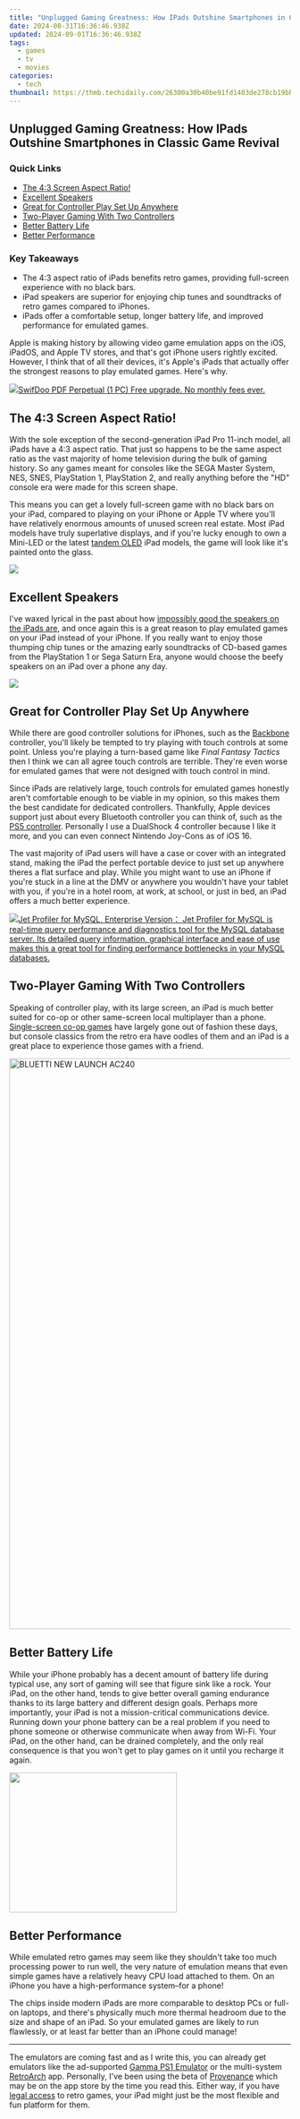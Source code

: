 ```yaml
---
title: "Unplugged Gaming Greatness: How IPads Outshine Smartphones in Classic Game Revival"
date: 2024-08-31T16:36:46.938Z
updated: 2024-09-01T16:36:46.938Z
tags:
  - games
  - tv
  - movies
categories:
  - tech
thumbnail: https://thmb.techidaily.com/26300a30b40be91fd1403de278cb19bb64bc0cc7c24d1ddb32b678a579f7aa1d.jpg
---
```


## Unplugged Gaming Greatness: How IPads Outshine Smartphones in Classic Game Revival

### Quick Links

* [The 4:3 Screen Aspect Ratio!](https://games-able.techidaily.com/1719168976644-gaming-revolution-embracing-the-power-of-oled-monitors/)
* [Excellent Speakers](https://android-location.techidaily.com/in-2024-for-people-wanting-to-mock-gps-on-realme-11-proplus-devices-drfone-by-drfone-virtual/)
* [Great for Controller Play Set Up Anywhere](https://howto.techidaily.com/gmail-not-working-on-nokia-c32-7-common-problems-and-fixes-drfone-by-drfone-fix-android-problems-fix-android-problems/)
* [Two-Player Gaming With Two Controllers](https://screen-video-capture.techidaily.com/updated-in-2024-begin-recording-webcam-via-vlc/)
* [Better Battery Life](https://facebook-video-recording.techidaily.com/new-2024-approved-pixel-perfect-playback-fixing-blurry-videos-on-smartphones/)
* [Better Performance](https://some-skills.techidaily.com/new-unlocking-free-animation-digitalphysical-realms/)

### Key Takeaways

* The 4:3 aspect ratio of iPads benefits retro games, providing full-screen experience with no black bars.
* iPad speakers are superior for enjoying chip tunes and soundtracks of retro games compared to iPhones.
* iPads offer a comfortable setup, longer battery life, and improved performance for emulated games.

 Apple is making history by allowing video game emulation apps on the iOS, iPadOS, and Apple TV stores, and that's got iPhone users rightly excited. However, I think that of all their devices, it's Apple's iPads that actually offer the strongest reasons to play emulated games. Here's why.

<!-- affiliate ads begin -->
<a href="https://purchase.swifdoo.com/order/checkout.php?PRODS=40002162&QTY=1&AFFILIATE=108875&CART=1"><img src="https://secure.avangate.com/images/merchant/8b932759a5a04ddb34bf79e3f9072e4b/products/1_Product%20box%20white-1024x1024.png" border="0">SwifDoo PDF Perpetual (1 PC) Free upgrade. No monthly fees ever. 
</a>
<!-- affiliate ads end -->
##  The 4:3 Screen Aspect Ratio!

 With the sole exception of the second-generation iPad Pro 11-inch model, all iPads have a 4:3 aspect ratio. That just so happens to be the same aspect ratio as the vast majority of home television during the bulk of gaming history. So any games meant for consoles like the SEGA Master System, NES, SNES, PlayStation 1, PlayStation 2, and really anything before the "HD" console era were made for this screen shape.

 This means you can get a lovely full-screen game with no black bars on your iPad, compared to playing on your iPhone or Apple TV where you'll have relatively enormous amounts of unused screen real estate. Most iPad models have truly superlative displays, and if you're lucky enough to own a Mini-LED or the latest [tandem OLED](https://some-knowledge.techidaily.com/in-2024-high-end-desktops-for-professionals/) iPad models, the game will look like it's painted onto the glass.

<!-- affiliate ads begin -->
<a href="https://store.massmailsoftware.com/order/checkout.php?PRODS=1095219&QTY=1&AFFILIATE=108875&CART=1"><img src="https://secure.avangate.com/images/merchant/dc87c13749315c7217cdc4ac692e704c/banera_for_partners-20_%281%29.jpg" border="0"></a>
<!-- affiliate ads end -->
##  Excellent Speakers

 I've waxed lyrical in the past about how [impossibly good the speakers on the iPads are](https://screen-mirror.techidaily.com/full-guide-on-mirroring-your-honor-magic5-ultimate-to-your-pcmac-drfone-by-drfone-android/), and once again this is a great reason to play emulated games on your iPad instead of your iPhone. If you really want to enjoy those thumping chip tunes or the amazing early soundtracks of CD-based games from the PlayStation 1 or Sega Saturn Era, anyone would choose the beefy speakers on an iPad over a phone any day.

<!-- affiliate ads begin -->
<a href="https://secure.2checkout.com/order/checkout.php?PRODS=4728277&QTY=1&AFFILIATE=108875&CART=1"><img src="https://secure.avangate.com/images/merchant/f7f07e7dab09533bc71247a5b29a7373/products/1_iDeviceMessageBox.png" border="0"></a>
<!-- affiliate ads end -->
##  Great for Controller Play Set Up Anywhere

 While there are good controller solutions for iPhones, such as the [Backbone](https://android-unlock.techidaily.com/in-2024-how-to-remove-or-bypass-knox-enrollment-service-on-oppo-find-x7-ultra-by-drfone-android/) controller, you'll likely be tempted to try playing with touch controls at some point. Unless you're playing a turn-based game like _Final Fantasy Tactics_ then I think we can all agree touch controls are terrible. They're even worse for emulated games that were not designed with touch control in mind.

 Since iPads are relatively large, touch controls for emulated games honestly aren't comfortable enough to be viable in my opinion, so this makes them the best candidate for dedicated controllers. Thankfully, Apple devices support just about every Bluetooth controller you can think of, such as the [PS5 controller](https://ai-topics.techidaily.com/easy-steps-to-make-a-talking-avatar-with-ai-from-any-photos-for-2024/). Personally I use a DualShock 4 controller because I like it more, and you can even connect Nintendo Joy-Cons as of iOS 16.

 The vast majority of iPad users will have a case or cover with an integrated stand, making the iPad the perfect portable device to just set up anywhere theres a flat surface and play. While you might want to use an iPhone if you're stuck in a line at the DMV or anywhere you wouldn't have your tablet with you, if you're in a hotel room, at work, at school, or just in bed, an iPad offers a much better experience.

<!-- affiliate ads begin -->
<a href="https://secure.2checkout.com/order/checkout.php?PRODS=4576829&QTY=1&AFFILIATE=108875&CART=1"><img src="https://secure.avangate.com/images/merchant/9e740b84bb48a64dde25061566299467/products/copy_1_jp_box_big.png" border="0">Jet Profiler for MySQL, Enterprise Version： Jet Profiler for MySQL is real-time query performance and diagnostics tool for the MySQL database server. Its detailed query information, graphical interface and ease of use makes this a great tool for finding performance bottlenecks in your MySQL databases. </a>
<!-- affiliate ads end -->
##  Two-Player Gaming With Two Controllers

 Speaking of controller play, with its large screen, an iPad is much better suited for co-op or other same-screen local multiplayer than a phone. [Single-screen co-op games](https://facebook-videos.techidaily.com/updated-earnings-expertise-for-youtube-creators-fb-insights-and-tactics/) have largely gone out of fashion these days, but console classics from the retro era have oodles of them and an iPad is a great place to experience those games with a friend. 

<!-- affiliate ads begin -->
<a href="https://bluetties.sjv.io/c/5597632/2039292/17094" target="_top" id="2039292"><img src="//a.impactradius-go.com/display-ad/17094-2039292" border="0" alt="BLUETTI NEW LAUNCH AC240" width="954" height="1020"/></a><img height="0" width="0" src="https://imp.pxf.io/i/5597632/2039292/17094" style="position:absolute;visibility:hidden;" border="0" />
<!-- affiliate ads end -->
##  Better Battery Life

 While your iPhone probably has a decent amount of battery life during typical use, any sort of gaming will see that figure sink like a rock. Your iPad, on the other hand, tends to give better overall gaming endurance thanks to its large battery and different design goals. Perhaps more importantly, your iPad is not a mission-critical communications device. Running down your phone battery can be a real problem if you need to phone someone or otherwise communicate when away from Wi-Fi. Your iPad, on the other hand, can be drained completely, and the only real consequence is that you won't get to play games on it until you recharge it again.

<!-- affiliate ads begin -->
<a href="https://printrendy.pxf.io/c/5597632/1453720/17020" target="_top" id="1453720"><img src="//a.impactradius-go.com/display-ad/17020-1453720" border="0" alt="" width="300" height="250"/></a><img height="0" width="0" src="https://imp.pxf.io/i/5597632/1453720/17020" style="position:absolute;visibility:hidden;" border="0" />
<!-- affiliate ads end -->
##  Better Performance

 While emulated retro games may seem like they shouldn't take too much processing power to run well, the very nature of emulation means that even simple games have a relatively heavy CPU load attached to them. On an iPhone you have a high-performance system–for a phone!

 The chips inside modern iPads are more comparable to desktop PCs or full-on laptops, and there's physically much more thermal headroom due to the size and shape of an iPad. So your emulated games are likely to run flawlessly, or at least far better than an iPhone could manage!

---

 The emulators are coming fast and as I write this, you can already get emulators like the ad-supported [Gamma PS1 Emulator](https://apps.apple.com/us/app/gamma-game-emulator/id6499106870) or the multi-system [RetroArch](https://apps.apple.com/us/app/retroarch/id6499539433) app. Personally, I've been using the beta of [Provenance](https://provenance-emu.com/) which may be on the app store by the time you read this. Either way, if you have [legal access](https://facebook-videos.techidaily.com/updated-video-revenue-generation-on-facebook-tactics-for-financial-growth-for-2024/) to retro games, your iPad might just be the most flexible and fun platform for them.

<ins class="adsbygoogle"
     style="display:block"
     data-ad-format="autorelaxed"
     data-ad-client="ca-pub-7571918770474297"
     data-ad-slot="1223367746"></ins>



<ins class="adsbygoogle"
     style="display:block"
     data-ad-client="ca-pub-7571918770474297"
     data-ad-slot="8358498916"
     data-ad-format="auto"
     data-full-width-responsive="true"></ins>


